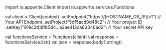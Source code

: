 import io.appwrite.Client
import io.appwrite.services.Functions

val client = Client(context)
  .setEndpoint("https://[HOSTNAME_OR_IP]/v1") // Your API Endpoint
  .setProject("5df5acd0d48c2") // Your project ID
  .setKey("919c2d18fb5d4...a2ae413da83346ad2") // Your secret API key

val functionsService = Functions(client)
val response = functionsService.list()
val json = response.body?.string()